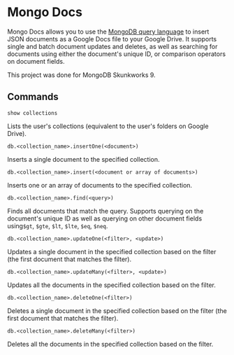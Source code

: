 # Mongo Docs
Mongo Docs allows you to use the [MongoDB query language](https://docs.mongodb.com/manual/reference/method/js-collection) to insert JSON documents as a Google Docs file to your Google Drive. It supports single and batch document updates and deletes, as well as searching for documents using either the document's unique ID, or comparison operators on document fields. 

This project was done for MongoDB Skunkworks 9.

## Commands
`show collections`

Lists the user's collections (equivalent to the user's folders on Google Drive).

`db.<collection_name>.insertOne(<document>)`

Inserts a single document to the specified collection.

`db.<collection_name>.insert(<document or array of documents>)`

Inserts one or an array of documents to the specified collection.

`db.<collection_name>.find(<query>)`

Finds all documents that match the query. Supports querying on the document's unique ID as well as querying on other document fields using`$gt`, `$gte`, `$lt`, `$lte`, `$eq`, `$neq`. 

`db.<collection_name>.updateOne(<filter>, <update>)`

Updates a single document in the specified collection based on the filter (the first document that matches the filter).

`db.<collection_name>.updateMany(<filter>, <update>)`

Updates all the documents in the specified collection based on the filter.

`db.<collection_name>.deleteOne(<filter>)`

Deletes a single document in the specified collection based on the filter (the first document that matches the filter).

`db.<collection_name>.deleteMany(<filter>)`

Deletes all the documents in the specified collection based on the filter.
